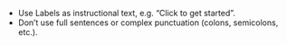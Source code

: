 - Use Labels as instructional text, e.g. “Click to get started”.
- Don’t use full sentences or complex punctuation (colons, semicolons, etc.).